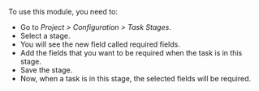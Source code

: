 To use this module, you need to:

- Go to *Project \> Configuration \> Task Stages*.
- Select a stage.
- You will see the new field called required fields.
- Add the fields that you want to be required when the task is in this stage.
- Save the stage.
- Now, when a task is in this stage, the selected fields will be required.

